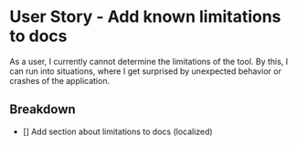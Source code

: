 # User Story - Add known limitations to docs

As a user, I currently cannot determine the limitations of the tool.
By this, I can run into situations, where I get surprised by unexpected
behavior or crashes of the application.

## Breakdown

* [] Add section about limitations to docs (localized)
